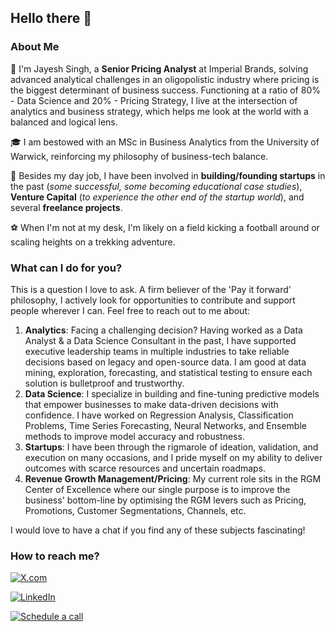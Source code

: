## Hello there 👋

### About Me

💼 I'm Jayesh Singh, a **Senior Pricing Analyst** at Imperial Brands, solving advanced analytical challenges in an oligopolistic industry where pricing is the biggest determinant of business success. Functioning at a ratio of 80% - Data Science and 20% - Pricing Strategy, I live at the intersection of analytics and business strategy, which helps me look at the world with a balanced and logical lens.

🎓 I am bestowed with an MSc in Business Analytics from the University of Warwick, reinforcing my philosophy of business-tech balance.

🌃 Besides my day job, I have been involved in **building/founding startups** in the past (_some successful, some becoming educational case studies_), **Venture Capital** (_to experience the other end of the startup world_), and several **freelance projects**.

⚽ When I'm not at my desk, I'm likely on a field kicking a football around or scaling heights on a trekking adventure.

### What can I do for you?

This is a question I love to ask. A firm believer of the 'Pay it forward' philosophy, I actively look for opportunities to contribute and support people wherever I can. Feel free to reach out to me about:

  1. **Analytics**: Facing a challenging decision? Having worked as a Data Analyst & a Data Science Consultant in the past, I have supported executive leadership teams in multiple industries to take reliable decisions based on legacy and open-source data. I am good at data mining, exploration, forecasting, and statistical testing to ensure each solution is bulletproof and trustworthy.
  2. **Data Science**: I specialize in building and fine-tuning predictive models that empower businesses to make data-driven decisions with confidence. I have worked on Regression Analysis, Classification Problems, Time Series Forecasting, Neural Networks, and Ensemble methods to improve model accuracy and robustness.
  3. **Startups**: I have been through the rigmarole of ideation, validation, and execution on many occasions, and I pride myself on my ability to deliver outcomes with scarce resources and uncertain roadmaps.
  4. **Revenue Growth Management/Pricing**: My current role sits in the RGM Center of Excellence where our single purpose is to improve the business' bottom-line by optimising the RGM levers such as Pricing, Promotions, Customer Segmentations, Channels, etc.

I would love to have a chat if you find any of these subjects fascinating!

### How to reach me?

[![X.com](https://img.shields.io/badge/Twitter-black)](https://x.com/Jayesh__S)

[![LinkedIn](https://img.shields.io/badge/LinkedIn-blue)](https://www.linkedin.com/in/jayeshsingh0210/)

[![Schedule a call](https://img.shields.io/badge/Schedule_a_call-red)](https://calendar.amie.so/s/987cce0e-a5e2-43b0-aa95-8946a6dbe054)

<!--
**jayesh-s/jayesh-s** is a ✨ _special_ ✨ repository because its `README.md` (this file) appears on your GitHub profile.

Here are some ideas to get you started:

- 🔭 I’m currently working on ...
- 🌱 I’m currently learning ...
- 👯 I’m looking to collaborate on ...
- 🤔 I’m looking for help with ...
- 💬 Ask me about ...
- 📫 How to reach me: ...
- 😄 Pronouns: ...
- ⚡ Fun fact: ...
-->
